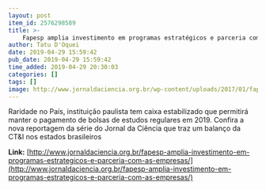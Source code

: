 ```yaml
---
layout: post
item_id: 2576298589
title: >-
    Fapesp amplia investimento em programas estratégicos e parceria com as empresas
author: Tatu D'Oquei
date: 2019-04-29 15:59:42
pub_date: 2019-04-29 15:59:42
time_added: 2019-04-29 20:30:03
categories: []
tags: []
image: http://www.jornaldaciencia.org.br/wp-content/uploads/2017/01/fapesppp.jpg
---
```


Raridade no País, instituição paulista tem caixa estabilizado que permitirá manter o pagamento de bolsas de estudos regulares em 2019. Confira a nova reportagem da série do Jornal da Ciência que traz um balanço da CT&I nos estados brasileiros

**Link:** [http://www.jornaldaciencia.org.br/fapesp-amplia-investimento-em-programas-estrategicos-e-parceria-com-as-empresas/](http://www.jornaldaciencia.org.br/fapesp-amplia-investimento-em-programas-estrategicos-e-parceria-com-as-empresas/)

